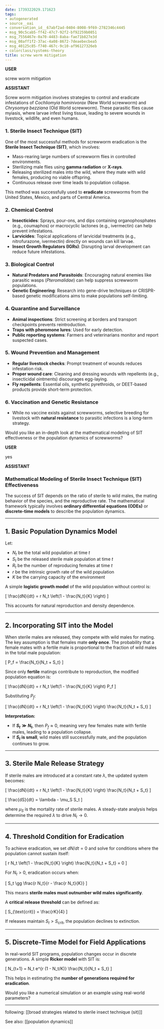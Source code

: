 ```yaml
---
date: 1739322029.171623
tags:
- autogenerated
- source__oai
- conversation_id__67abf2ad-0404-8008-9f69-2782346c4445
- msg_90c5cab5-ff42-47c7-92f2-bf92259b0851
- msg_7556467e-0a70-4483-8aba-fae71b827e3d
- msg_08aff1f2-37ac-4a08-8672-7deaebecbea5
- msg_40125c85-f740-467c-9c10-af96127326eb
- colorclass/systems-theory
title: screw worm mitigation
---
```


**USER**

screw worm mitigation


**ASSISTANT**

Screw worm mitigation involves strategies to control and eradicate infestations of *Cochliomyia hominivorax* (New World screwworm) and *Chrysomya bezziana* (Old World screwworm). These parasitic flies cause myiasis, where larvae infest living tissue, leading to severe wounds in livestock, wildlife, and even humans.

### **1. Sterile Insect Technique (SIT)**
One of the most successful methods for screwworm eradication is the **Sterile Insect Technique (SIT)**, which involves:
- Mass-rearing large numbers of screwworm flies in controlled environments.
- Sterilizing male flies using **gamma radiation** or **X-rays**.
- Releasing sterilized males into the wild, where they mate with wild females, producing no viable offspring.
- Continuous release over time leads to population collapse.

This method was successfully used to **eradicate** screwworms from the United States, Mexico, and parts of Central America.

### **2. Chemical Control**
- **Insecticides**: Sprays, pour-ons, and dips containing organophosphates (e.g., coumaphos) or macrocyclic lactones (e.g., ivermectin) can help prevent infestations.
- **Larvicides**: Topical applications of larvicidal treatments (e.g., nitrofurazone, ivermectin) directly on wounds can kill larvae.
- **Insect Growth Regulators (IGRs)**: Disrupting larval development can reduce future infestations.

### **3. Biological Control**
- **Natural Predators and Parasitoids**: Encouraging natural enemies like parasitic wasps (*Pteromalidae*) can help suppress screwworm populations.
- **Genetic Engineering**: Research into gene-drive techniques or CRISPR-based genetic modifications aims to make populations self-limiting.

### **4. Quarantine and Surveillance**
- **Animal inspections**: Strict screening at borders and transport checkpoints prevents reintroduction.
- **Traps with pheromone lures**: Used for early detection.
- **Public reporting systems**: Farmers and veterinarians monitor and report suspected cases.

### **5. Wound Prevention and Management**
- **Regular livestock checks**: Prompt treatment of wounds reduces infestation risk.
- **Proper wound care**: Cleaning and dressing wounds with repellents (e.g., insecticidal ointments) discourages egg-laying.
- **Fly repellents**: Essential oils, synthetic pyrethroids, or DEET-based products provide short-term protection.

### **6. Vaccination and Genetic Resistance**
- While no vaccine exists against screwworms, selective breeding for livestock with **natural resistance** to parasitic infections is a long-term strategy.

Would you like an in-depth look at the mathematical modeling of SIT effectiveness or the population dynamics of screwworms?


**USER**

yes


**ASSISTANT**

### **Mathematical Modeling of Sterile Insect Technique (SIT) Effectiveness**  

The success of SIT depends on the ratio of sterile to wild males, the mating behavior of the species, and the reproductive rate. The mathematical framework typically involves **ordinary differential equations (ODEs)** or **discrete-time models** to describe the population dynamics.

---

## **1. Basic Population Dynamics Model**  

Let:  
- $N_t$ be the total wild population at time $t$  
- $S_t$ be the released sterile male population at time $t$  
- $R_t$ be the number of reproducing females at time $t$  
- $r$ be the intrinsic growth rate of the wild population  
- $K$ be the carrying capacity of the environment  

A simple **logistic growth model** of the wild population without control is:  

\[
\frac{dN}{dt} = r N_t \left(1 - \frac{N_t}{K} \right)
\]

This accounts for natural reproduction and density dependence.

---

## **2. Incorporating SIT into the Model**  

When sterile males are released, they compete with wild males for mating. The key assumption is that females mate **only once**. The probability that a female mates with a fertile male is proportional to the fraction of wild males in the total male population:

\[
P_f = \frac{N_t}{N_t + S_t}
\]

Since only **fertile** matings contribute to reproduction, the modified population equation is:

\[
\frac{dN}{dt} = r N_t \left(1 - \frac{N_t}{K} \right) P_f
\]

Substituting $P_f$:

\[
\frac{dN}{dt} = r N_t \left(1 - \frac{N_t}{K} \right) \frac{N_t}{N_t + S_t}
\]

**Interpretation:**  
- If **$S_t \gg N_t$**, then $P_f \approx 0$, meaning very few females mate with fertile males, leading to a population collapse.  
- If **$S_t$ is small**, wild males still successfully mate, and the population continues to grow.

---

## **3. Sterile Male Release Strategy**  

If sterile males are introduced at a constant rate $\lambda$, the updated system becomes:

\[
\frac{dN}{dt} = r N_t \left(1 - \frac{N_t}{K} \right) \frac{N_t}{N_t + S_t}
\]

\[
\frac{dS}{dt} = \lambda - \mu_S S_t
\]

where $\mu_S$ is the mortality rate of sterile males. A steady-state analysis helps determine the required $\lambda$ to drive $N_t \to 0$.

---

## **4. Threshold Condition for Eradication**  

To achieve eradication, we set $dN/dt = 0$ and solve for conditions where the population cannot sustain itself:

\[
r N_t \left(1 - \frac{N_t}{K} \right) \frac{N_t}{N_t + S_t} = 0
\]

For $N_t > 0$, eradication occurs when:

\[
S_t \gg \frac{r N_t}{r - \frac{r N_t}{K}}
\]

This means **sterile males must outnumber wild males significantly**. 

A **critical release threshold** can be defined as:

\[
S_{\text{crit}} = \frac{rK}{4}
\]

If releases maintain $S_t > S_{\text{crit}}$, the population declines to extinction.

---

## **5. Discrete-Time Model for Field Applications**  

In real-world SIT programs, population changes occur in discrete generations. A simple **Ricker model** with SIT is:

\[
N_{t+1} = N_t e^{r (1 - N_t/K)} \frac{N_t}{N_t + S_t}
\]

This helps in estimating the **number of generations required for eradication**.

Would you like a numerical simulation or an example using real-world parameters?


---


following: [[broad strategies related to sterile insect technique (sit)]]

See also: [[population dynamics]]